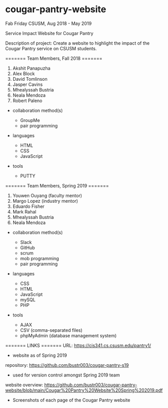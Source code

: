 # cougar-pantry-website
Fab Friday CSUSM, Aug 2018 - May 2019

Service Impact Website for Cougar Pantry

Description of project: 
Create a website to highlight the impact of the Cougar Pantry service on CSUSM students.

======= Team Members, Fall 2018 =======
1) Akshit Panapuzha
2) Alex Block
3) David Tomlinson
4) Jasper Cavins
5) Mhealyssah Bustria
6) Neala Mendoza
7) Robert Paleno

- collaboration method(s)
  - GroupMe
  - pair programming
  
- languages
  - HTML
  - CSS
  - JavaScript
  
- tools
  - PUTTY

======= Team Members, Spring 2019 =======
1) Youwen Ouyang (faculty mentor)
2) Margo Lopez (industry mentor)
3) Eduardo Fisher
4) Mark Rahal
5) Mhealyssah Bustria
6) Neala Mendoza

- collaboration method(s)
  - Slack
  - GitHub
  - scrum
  - mob programming
  - pair programming
  
- languages
  - CSS
  - HTML
  - JavaScript
  - mySQL
  - PHP
  
- tools
  - AJAX
  - CSV (comma-separated files)
  - phpMyAdmin (database management system)

======= LINKS =======
URL: https://cis341.cs.csusm.edu/pantry1/
- website as of Spring 2019

repository: https://github.com/bustr003/cougar-pantry-s19
- used for version control amongst Spring 2019 team

website overview: https://github.com/bustr003/cougar-pantry-website/blob/main/Cougar%20Pantry%20Website%20Spring%202019.pdf
- Screenshots of each page of the Cougar Pantry website
